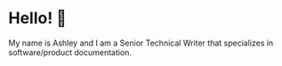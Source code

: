 # Hello! :wave:

My name is Ashley and I am a Senior Technical Writer that specializes in software/product documentation.